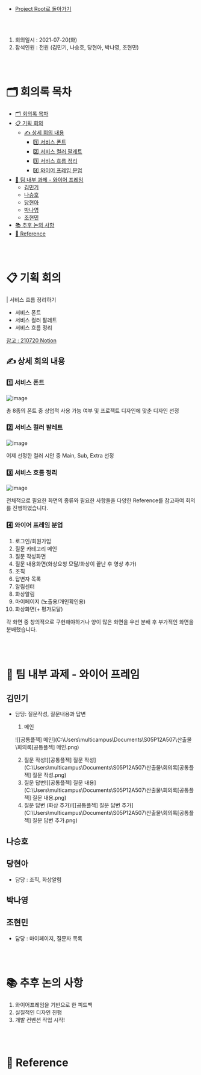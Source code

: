 - [Project Root로 돌아가기](../../README.md)

<br><br>

1. 회의일시 : 2021-07-20(화)
2. 참석인원 : 전원 (김민기, 나승호, 당현아, 박나영, 조현민)

<br><br>

# 🗂 회의록 목차
- [🗂 회의록 목차](#-회의록-목차)
- [📋 기획 회의](#-기획-회의)
  - [✍ 상세 회의 내용](#-상세-회의-내용)
    - [1️⃣ 서비스 폰트](#1️⃣-서비스-폰트)
    - [2️⃣ 서비스 컬러 팔레트](#2️⃣-서비스-컬러-팔레트)
    - [3️⃣ 서비스 흐름 정리](#3️⃣-서비스-흐름-정리)
    - [4️⃣ 와이어 프레임 분업](#4️⃣-와이어-프레임-분업)
- [💪 팀 내부 과제 - 와이어 프레임](#-팀-내부-과제---와이어-프레임)
  - [김민기](#김민기)
  - [나승호](#나승호)
  - [당현아](#당현아)
  - [박나영](#박나영)
  - [조현민](#조현민)
- [📚 추후 논의 사항](#-추후-논의-사항)
- [🔖 Reference](#-reference)

<br><br>

# 📋 기획 회의

| 서비스 흐름 정리하기

- 서비스 폰트
- 서비스 컬러 팔레트 
- 서비스 흐름 정리

[참고 : 210720 Notion](https://www.notion.so/danghyeona/a1fa08ab544a4166a8005fe91359d61a)

## ✍ 상세 회의 내용

### 1️⃣ 서비스 폰트

![image](https://user-images.githubusercontent.com/45550607/126309776-566a83b0-9e1e-46fe-b862-ef0eefb96046.png)

총 8종의 폰트 중 상업적 사용 가능 여부 및 프로젝트 디자인에 맞춘 디자인 선정

### 2️⃣ 서비스 컬러 팔레트

![image](https://user-images.githubusercontent.com/45550607/126309888-7d893d5b-404f-463d-b4af-1d8c3fba704a.png)

어제 선정한 컬러 시안 중 Main, Sub, Extra 선정

### 3️⃣ 서비스 흐름 정리

![image](https://user-images.githubusercontent.com/45550607/126310162-67d69fed-3196-4cfe-a6ee-60799905b6a2.png)

전체적으로 필요한 화면의 종류와 필요한 사항들을 다양한 Reference를 참고하여 회의를 진행하였습니다.

### 4️⃣ 와이어 프레임 분업

1. 로그인/회원가입
2. 질문 카테고리 메인
3. 질문 작성화면
4. 질문 내용화면(화상요청 모달/화상이 끝난 후 영상 추가)
5. 조직
6. 답변자 목록
7. 알림센터
8. 화상알림
9. 마이페이지 (노출용/개인확인용)
10. 화상화면(+ 평가모달)

각 화면 중 창의적으로 구현해야하거나 양이 많은 화면을 우선 분배 후 부가적인 화면을 분배했습니다.

<br><br>

# 💪 팀 내부 과제 - 와이어 프레임

## 김민기

- 담당: 질문작성, 질문내용과 답변

  1. 메인

  ![[공통플젝] 메인](C:\Users\multicampus\Documents\S05P12A507\산출물\회의록\[공통플젝] 메인.png)

  2. 질문 작성![[공통플젝] 질문 작성](C:\Users\multicampus\Documents\S05P12A507\산출물\회의록\[공통플젝] 질문 작성.png)
  3. 질문 답변![[공통플젝] 질문 내용](C:\Users\multicampus\Documents\S05P12A507\산출물\회의록\[공통플젝] 질문 내용.png)
  4. 질문 답변 (화상 추가)![[공통플젝] 질문 답변 추가](C:\Users\multicampus\Documents\S05P12A507\산출물\회의록\[공통플젝] 질문 답변 추가.png)

## 나승호

## 당현아

- 담당 : 조직, 화상알림

## 박나영

## 조현민

- 담당 : 마이페이지, 질문자 목록

<br><br>

# 📚 추후 논의 사항

1. 와이어프레임을 기반으로 한 피드백
2. 실질적인 디자인 진행
3. 개발 컨벤션 작업 시작!

<br><br>

# 🔖 Reference
